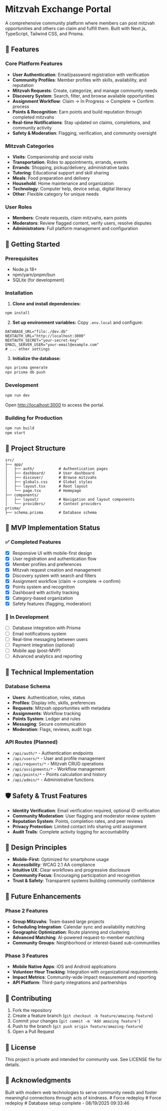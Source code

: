 # Mitzvah Exchange Portal

A comprehensive community platform where members can post mitzvah opportunities and others can claim and fulfill them. Built with Next.js, TypeScript, Tailwind CSS, and Prisma.

## 🌟 Features

### Core Platform Features
- **User Authentication**: Email/password registration with verification
- **Community Profiles**: Member profiles with skills, availability, and reputation
- **Mitzvah Requests**: Create, categorize, and manage community needs
- **Discovery System**: Search, filter, and browse available opportunities
- **Assignment Workflow**: Claim → In Progress → Complete → Confirm process
- **Points & Recognition**: Earn points and build reputation through completed mitzvahs
- **Real-time Notifications**: Stay updated on claims, completions, and community activity
- **Safety & Moderation**: Flagging, verification, and community oversight

### Mitzvah Categories
- **Visits**: Companionship and social visits
- **Transportation**: Rides to appointments, errands, events
- **Errands**: Shopping, pickup/delivery, administrative tasks
- **Tutoring**: Educational support and skill sharing
- **Meals**: Food preparation and delivery
- **Household**: Home maintenance and organization
- **Technology**: Computer help, device setup, digital literacy
- **Other**: Flexible category for unique needs

### User Roles
- **Members**: Create requests, claim mitzvahs, earn points
- **Moderators**: Review flagged content, verify users, resolve disputes
- **Administrators**: Full platform management and configuration

## 🚀 Getting Started

### Prerequisites
- Node.js 18+
- npm/yarn/pnpm/bun
- SQLite (for development)

### Installation

1. **Clone and install dependencies:**
```bash
npm install
```

2. **Set up environment variables:**
Copy `.env.local` and configure:
```env
DATABASE_URL="file:./dev.db"
NEXTAUTH_URL="http://localhost:3000"
NEXTAUTH_SECRET="your-secret-key"
EMAIL_SERVER_USER="your-email@example.com"
# ... other settings
```

3. **Initialize the database:**
```bash
npx prisma generate
npx prisma db push
```

### Development

```bash
npm run dev
```

Open [http://localhost:3000](http://localhost:3000) to access the portal.

### Building for Production

```bash
npm run build
npm start
```

## 📁 Project Structure

```
src/
├── app/
│   ├── auth/           # Authentication pages
│   ├── dashboard/      # User dashboard
│   ├── discover/       # Browse mitzvahs
│   ├── globals.css     # Global styles
│   ├── layout.tsx      # Root layout
│   └── page.tsx        # Homepage
├── components/
│   ├── layout/         # Navigation and layout components
│   └── providers/      # Context providers
prisma/
├── schema.prisma       # Database schema
```

## 🎯 MVP Implementation Status

### ✅ Completed Features
- [x] Responsive UI with mobile-first design
- [x] User registration and authentication flow
- [x] Member profiles and preferences
- [x] Mitzvah request creation and management
- [x] Discovery system with search and filters
- [x] Assignment workflow (claim → complete → confirm)
- [x] Points system and recognition
- [x] Dashboard with activity tracking
- [x] Category-based organization
- [x] Safety features (flagging, moderation)

### 🚧 In Development
- [ ] Database integration with Prisma
- [ ] Email notifications system
- [ ] Real-time messaging between users
- [ ] Payment integration (optional)
- [ ] Mobile app (post-MVP)
- [ ] Advanced analytics and reporting

## 🔧 Technical Implementation

### Database Schema
- **Users**: Authentication, roles, status
- **Profiles**: Display info, skills, preferences
- **Requests**: Mitzvah opportunities with metadata
- **Assignments**: Workflow tracking
- **Points System**: Ledger and rules
- **Messaging**: Secure communication
- **Moderation**: Flags, reviews, audit logs

### API Routes (Planned)
- `/api/auth/*` - Authentication endpoints
- `/api/users/*` - User and profile management
- `/api/requests/*` - Mitzvah CRUD operations
- `/api/assignments/*` - Workflow management
- `/api/points/*` - Points calculation and history
- `/api/admin/*` - Administrative functions

## 🛡️ Safety & Trust Features

- **Identity Verification**: Email verification required, optional ID verification
- **Community Moderation**: User flagging and moderator review system
- **Reputation System**: Points, completion rates, and peer reviews
- **Privacy Protection**: Limited contact info sharing until assignment
- **Audit Trails**: Complete activity logging for accountability

## 🎨 Design Principles

- **Mobile-First**: Optimized for smartphone usage
- **Accessibility**: WCAG 2.1 AA compliance
- **Intuitive UX**: Clear workflows and progressive disclosure
- **Community Focus**: Encouraging participation and recognition
- **Trust & Safety**: Transparent systems building community confidence

## 📱 Future Enhancements

### Phase 2 Features
- **Group Mitzvahs**: Team-based large projects
- **Scheduling Integration**: Calendar sync and availability matching
- **Geographic Optimization**: Route planning and clustering
- **Advanced Matching**: AI-powered request-to-member matching
- **Community Groups**: Neighborhood or interest-based sub-communities

### Phase 3 Features
- **Mobile Native Apps**: iOS and Android applications
- **Volunteer Hour Tracking**: Integration with organizational requirements
- **Impact Metrics**: Community-wide impact measurement and reporting
- **API Platform**: Third-party integrations and partnerships

## 🤝 Contributing

1. Fork the repository
2. Create a feature branch (`git checkout -b feature/amazing-feature`)
3. Commit your changes (`git commit -m 'Add amazing feature'`)
4. Push to the branch (`git push origin feature/amazing-feature`)
5. Open a Pull Request

## 📄 License

This project is private and intended for community use. See LICENSE file for details.

## 🙏 Acknowledgments

Built with modern web technologies to serve community needs and foster meaningful connections through acts of kindness.
#   F o r c e   r e d e p l o y  
 #   F o r c e   r e d e p l o y  
 
 #   D a t a b a s e   s e t u p   c o m p l e t e   -   0 8 / 1 9 / 2 0 2 5   0 9 : 3 3 : 4 6  
 
